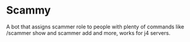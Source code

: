 # Scammy
A bot that assigns scammer role to people with plenty of commands like /scammer show and scammer add and more, works for j4 servers.
